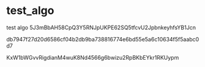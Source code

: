 # test_algo
test algo
5J3mBbAH58CpQ3Y5RNJpUKPE62SQ5tfcvU2JpbnkeyhfsYB1Jcn

db7947f27d20d6586cf04b2db9ba738816774e6bd55e5a6c10634f5f5aabc0d7

KxW1bWGvvRigdianM4wuK8Nd4566g6bwizu2RpBKbEYkr1RKUypm
